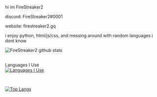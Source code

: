hi im FireStreaker2

discord: FireStreaker2#0001

website: firestreaker2.gq


i enjoy python, html/js/css, and messing around with random languages i dont know


![FireStreaker2 github stats](https://github-readme-stats.vercel.app/api?username=FireStreaker2&show_icons=true&hide_border=true)    
</br>

Languages I Use
</br>
[![Languages I Use](https://skillicons.dev/icons?i=js,html,css,py)](https://skillicons.dev)

</br>

[![Top Langs](https://github-readme-stats.vercel.app/api/top-langs/?username=FireStreaker2)](https://github.com/anuraghazra/github-readme-stats)

